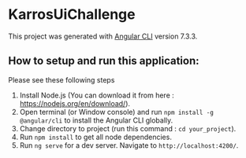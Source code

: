 # KarrosUiChallenge

This project was generated with [Angular CLI](https://github.com/angular/angular-cli) version 7.3.3.

## How to setup and run this application:
Please see these following steps

1. Install Node.js (You can download it from here : https://nodejs.org/en/download/).
2. Open terminal (or Window console) and run `npm install -g @angular/cli` to install the Angular CLI globally.
3. Change directory to project (run this command : `cd your_project`).
4. Run `npm install` to get all node dependencies.
5. Run `ng serve` for a dev server. Navigate to `http://localhost:4200/`.  





